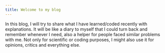 ```yaml
---
title: Welcome to my blog
---
```

In this blog, I will try to share what I have learned/coded recently with explanations. It will be like a diary to myself that I could turn back and remember whenever I need, also a helper for people faced similar problems with me. Not only for scientific or coding purposes, I might also use it for opinions, critics and everything else. 

